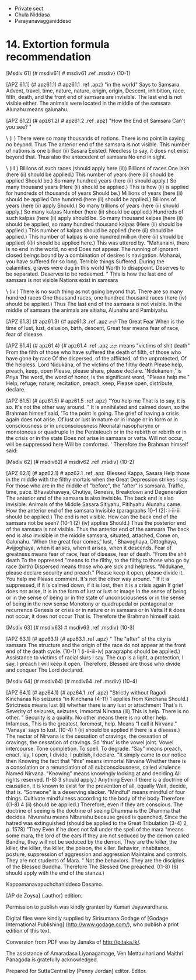 - Private sect
- Chula Niddasa
- Parayanavagganiddeso

# 14. Extortion formula recommendation

[Msdiv 61] (# msdiv61) # msdiv61 .ref .msdiv} (10-1)

[APZ 61.1] (# apz61.1) # apz61.1 .ref .apz} "in the world"
Says to Samsara. Advent, travel, time, nature, nature, origin, origin,
Descent, inhibition, race, filth, death, and the front end of samsara are invisible.
The last end is not visible either. The animals were located in the middle of the samsara
Alunahu means galunahu.

[APZ 61.2] (# apz61.2) # apz61.2 .ref .apz} "How the End of Samsara
Can't you see? "

\ (i \) There were so many thousands of nations. There is no point in saying no beyond. Thus
The anterior end of the samsara is not visible. This number of nations is one billion (ii) Sasara
Existed. Needless to say, it does not exist beyond that. Thus also the antecedent of samsara
No end in sight.

\ (iii \) Billions of such races (should apply here (ii)) Billions of races
One lakh (here (ii) should be applied.) This number of years (here (ii) should be applied
Should be.) So many hundred years (here (ii) should apply.) So many thousand years
(Here (ii) should be applied.) This is how (ii) is applied for hundreds of thousands of years
Should be.) Millions of years (here (ii) should be applied
One hundred (here (ii) should be applied.) Billions of years (here (ii) apply
Should.) So many trillions of years (here (ii) should apply.) So many kalpas
Number (here (ii) should be applied.) Hundreds of such kalpas (here (ii) apply
should be. So many thousand kalpas (here (ii) should be applied, so many hundred thousand kalpas
(Here (ii) should be applied.) This number of kalpas should be applied (here (ii) should be applied.)
This number of kalpas is one hundred million (here (ii) should be applied)
((Ii) should be applied here.)
This was uttered by. "Mahanaini, there is no end in the world, no end
Does not appear. The running of ignorant closed beings bound by a combination of desires
Is navigation. Mahanai, you have suffered for so long. Terrible things
Suffered. During the calamities, graves were dug in this world
Worth to disappoint. Deserves to be separated. Deserves to be redeemed. "
This is how the last end of samsara is not visible
Nations exist in samsara

\ (iv \) There is no such thing as not going beyond that. There are so many hundred races
One thousand races, one hundred thousand races (here (iv) should be applied.) Thus
The last end of the samsara is not visible. In the middle of samsara the animals are sitiahu,
Alunahu and Pambiyahu.

[APZ 61.3] (# apz61.3) {# apz61.3 .ref .apz ගත් The Great Fear
When is the time of lust, lust, delusion, birth, descent,
Great fear means fear of race, fear of disease.

[APZ 61.4] (# apz61.4) {# apz61.4 .ref .apz යනු means "victims of shit death"
From the filth of those who have suffered the death of filth, of those who have gone by race
Of the dispersed, of the afflicted, of the unprotected,
Of the helpless. Lord Nidukana, of the victims of the filthy death
Please help, preach, keep, open
Please, please share, please declare. 'Nidukaneni,' is Priya
The word, the word of honor, is the significant word, "Please help me."
Help, refuge, nature, recitation, preach, keep,
Please open, distribute, declare.

[APZ 61.5] (# apz61.5) # apz61.5 .ref .apz} "You help me
That is to say, it is so. It's not the other way around. "
It is annihilated and calmed down, so the Brahman himself said, 'To the point
Is going. The grief of having a crisis again does not arise. Of lust or lust
In nature or in image or in form or in consciousness or in unconsciousness
Neonatal nasopharynx or monotonous or quadruple
In the Pentateuch or in the rebirth or rebirth or in the crisis or in the state
Does not arise in samsara or vatta. Will not occur, will be suppressed here
Will be comforted. ' Therefore the Brahman himself said:

[Msdiv 62] (# msdiv62) # msdiv62 .ref .msdiv} (10-2)

[APZ 62.1] (# apz62.1) # apz62.1 .ref .apz ‍ Blessed Kappa, Sasara
Help those in the middle with the filthy mortals when the Great Depression strikes
I say. For those who are in the middle of "before", the "after" is samsara.
Traffic, time, pace. Bhavabhavaya, Chutiya, Genesis, Breakdown and Degeneration
The anterior end of the samsara is also invisible. The back end is also invisible. Animals of the Middle Sasara
Sitiyahu, Pitihyahu Alunahu came. How the anterior end of the samsara
Invisible (paragraphs 10-1 (2): i-ii-iii should be applied.)
The end is not visible. How can the back end of the samsara not be seen? (10-1 (2) (iv) applies
Should.) Thus the posterior end of the samsara is not visible. Thus the anterior end of the samsara
The back end is also invisible in the middle samsara, situated, attached,
Come on, Galunahu. 'When the great fear comes,' lust, '
Bhavoghaya, Dittoghaya, Avijjoghaya, when it arises, when it arises, when it descends.
Fear of greatness means fear of race, fear of disease, fear of death. “From the shit death
To the oppressed "means to the filthy, to the filthy to those who go by race (birth)
Dispersed means those who are sick and helpless.
"Nidukane, please declare security and preach."
Please keep it open, please divide it. You help me
Please comment. It's not the other way around. "
If it is suppressed, if it is calmed down, if it is lost, then it is a crisis again
If grief does not arise, it is in the form of lust or lust or image
In the sense of being or in the sense of being or in the state of unconsciousness or in the sense of being in the new sense
Monotony or quadrupedal or pentagonal or recurrence
Genesis or crisis or in nature or in samsara or in Vatta
If it does not occur, it does not occur
That is. Therefore the Brahman himself said.

[Msdiv 63] (# msdiv63) # msdiv63 .ref .msdiv} (10-3)

[APZ 63.1] (# apz63.1) {# apz63.1 .ref .apz} "
The "after" of the city is samsara
The structure and the origin of the race do not appear at the front end of the death cycle. (10-1) 1
(i-ii-iii-iv) paragraphs should be applied.) Assistance to victims of racial slurs
I say. The cup is a light, a protection, I say. I preach
I will keep it open. Therefore, Blessed are those who divide and conquer
The Lord declared.

[Msdiv 64] (# msdiv64) {# msdiv64 .ref .msdiv} (10-4)

[APZ 64.1] (# apz64.1) {# apz64.1 .ref .apz} "Strictly without Ragadi Kinchanas
No seizures "in Kinchana (4-11) 1 applies from Kinchana
Should.) Strictness means lust (ii) whether there is any lust or attachment
That's it. Severity of seizures, seizures,
Immortal Nirvana (iii) This is help. There is no other. "
Security is a quality. No other means there is no other help. Infamous,
This is the greatest, foremost, help. Means "I call it Nirvana."
'Vanaya' says to lust. (10-4) 1 (ii) should be applied if there is a disease.)
The nectar of Nirvana is the cessation of cravings, the cessation of cravings, the cessation of cravings.
So 'thus' is the vowel joint. Vowel intercourse. Tone completion.
To spell. To degrade. "Say" means preach, enact, lay,
I open, I divide, I publish, I declare. "It simply came to our notice then
Knowing the fact that "this" means immortal Nirvana
Whether there is a consolation or a renunciation of all subconsciousness, called virulence
Named Nirvana. "Knowing" means knowingly looking at and deciding
All rights reserved. (1-8) 3 should apply.) Anything
Even if there is a doctrine of causation, it is known to exist for the prevention of all, equally
Wait, decide, that is. "Someone" is a deserving slacker.
"Mindful" means mindful of four things. Cultivate mindfulness according to the body of the body
Therefore ((1-8) 4 (ii) should be applied.) Therefore, even if they are conscious.
The doctrine of seeing is the doctrine of seeing
Dhamma is the Dhamma that decides. Nivunahu means Nibunahu because greed is quenched,
Since the hatred was extinguished (should be applied to the Great Tribulation (3-4) 2, p. 1578) "They
Even if he does not fall under the spell of the mara "means some mara, the lord of the ears
If they are not seduced by the demon called Bandhu, they will not be seduced by the demon,
They are the killer, the killer, the killer, the killer, the poison, the killer.
Behavior, inhabitance, posture, suppression of aggression and aggression
Maintains and controls. They are not students of Mara. "
Not the behaviors. They are the disciples of the Blessed Buddha. Therefore
The Blessed One preached. ((1-8) (6) should apply with the end of the stanza.)

Kappamanavapuchchaniddeso Dasamo.

[AP de Zoysa] {.author} edition.

Permission to publish was kindly granted by Kumari Jayawardhana.

Digital files were kindly supplied by Sirisumana Godage of [Godage
International Publishing] (http://www.godage.com/), who publish a print
edition of this text.

Conversion from PDF was by Janaka of <http://pitaka.lk/>.

The assistance of Amaradasa Liyanagamage, Ven Mettavihari and Maithri
Panagoda is gratefully acknowledged.

Prepared for SuttaCentral by [Penny Jordan] editor. Editor.
